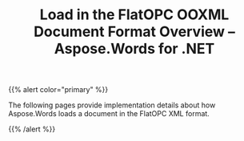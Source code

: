 ﻿---
title: Load in the FlatOPC OOXML Document Format Overview – Aspose.Words for .NET
articleTitle: Load in the FlatOPC OOXML Document Format Overview
linktitle: Load in the FlatOPC OOXML Document Format Overview
description: "Aspose.Words for .NET allows you to work with various features supported on FlatOPC format import."
type: docs
weight: 70
url: /net/load-in-the-flatopc-ooxml-document-format-overview/
---

{{% alert color="primary" %}} 

The following pages provide implementation details about how Aspose.Words loads a document in the FlatOPC XML format.

{{% /alert %}}
